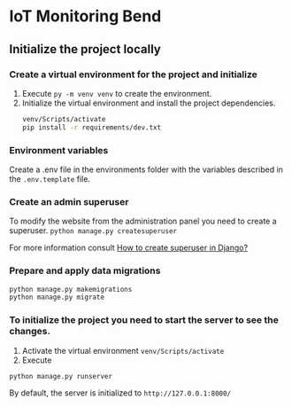 # IoT Monitoring Bend

## Initialize the project locally
### Create a virtual environment for the project and initialize
  1. Execute `py -m venv venv` to create the environment.
  2. Initialize the virtual environment and install the project dependencies.
      ```bash
      venv/Scripts/activate
      pip install -r requirements/dev.txt
      ```
### Environment variables
Create a .env file in the environments folder with the variables described in the `.env.template` file.

### Create an admin superuser
To modify the website from the administration panel you need to create a superuser. ```python manage.py createsuperuser```

For more information consult [How to create superuser in Django?](https://www.geeksforgeeks.org/how-to-create-superuser-in-django/)

### Prepare and apply data migrations
```bash
python manage.py makemigrations
python manage.py migrate
```

### To initialize the project you need to start the server to see the changes.
  1. Activate the virtual environment ```venv/Scripts/activate```
  2. Execute 
  ```bash
  python manage.py runserver
  ```
  By default, the server is initialized to `http://127.0.0.1:8000/`
